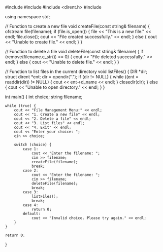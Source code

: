 #include <iostream>
#include <fstream>
#include <dirent.h>
#include <string>

using namespace std;

// Function to create a new file
void createFile(const string& filename) {
    ofstream file(filename);
    if (file.is_open()) {
        file << "This is a new file." << endl;
        file.close();
        cout << "File created successfully." << endl;
    } else {
        cout << "Unable to create file." << endl;
    }
}

// Function to delete a file
void deleteFile(const string& filename) {
    if (remove(filename.c_str()) == 0) {
        cout << "File deleted successfully." << endl;
    } else {
        cout << "Unable to delete file." << endl;
    }
}

// Function to list files in the current directory
void listFiles() {
    DIR *dir;
    struct dirent *ent;
    dir = opendir(".");
    if (dir != NULL) {
        while ((ent = readdir(dir)) != NULL) {
            cout << ent->d_name << endl;
        }
        closedir(dir);
    } else {
        cout << "Unable to open directory." << endl;
    }
}

int main() {
    int choice;
    string filename;

    while (true) {
        cout << "File Management Menu:" << endl;
        cout << "1. Create a new file" << endl;
        cout << "2. Delete a file" << endl;
        cout << "3. List files" << endl;
        cout << "4. Exit" << endl;
        cout << "Enter your choice: ";
        cin >> choice;

        switch (choice) {
            case 1:
                cout << "Enter the filename: ";
                cin >> filename;
                createFile(filename);
                break;
            case 2:
                cout << "Enter the filename: ";
                cin >> filename;
                deleteFile(filename);
                break;
            case 3:
                listFiles();
                break;
            case 4:
                return 0;
            default:
                cout << "Invalid choice. Please try again." << endl;
        }
    }

    return 0;
}
